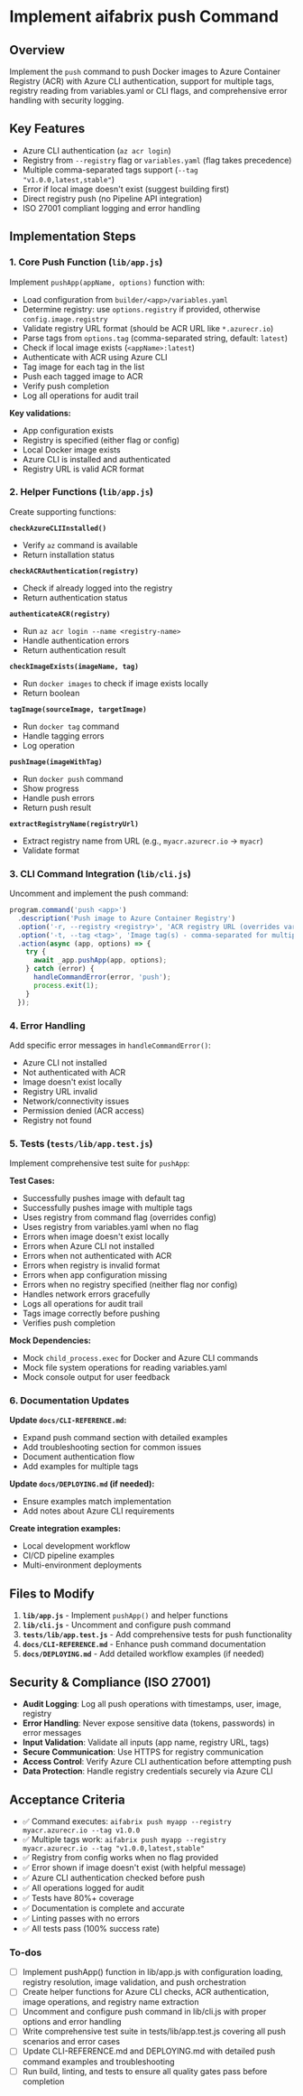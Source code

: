 <!-- 12c16968-6be5-4a31-8992-352576ab55a2 a41d1a4c-658d-48bd-93e4-47ef7849d23d -->
# Implement aifabrix push <app> Command

## Overview

Implement the `push` command to push Docker images to Azure Container Registry (ACR) with Azure CLI authentication, support for multiple tags, registry reading from variables.yaml or CLI flags, and comprehensive error handling with security logging.

## Key Features

- Azure CLI authentication (`az acr login`)
- Registry from `--registry` flag or `variables.yaml` (flag takes precedence)
- Multiple comma-separated tags support (`--tag "v1.0.0,latest,stable"`)
- Error if local image doesn't exist (suggest building first)
- Direct registry push (no Pipeline API integration)
- ISO 27001 compliant logging and error handling

## Implementation Steps

### 1. Core Push Function (`lib/app.js`)

Implement `pushApp(appName, options)` function with:

- Load configuration from `builder/<app>/variables.yaml`
- Determine registry: use `options.registry` if provided, otherwise `config.image.registry`
- Validate registry URL format (should be ACR URL like `*.azurecr.io`)
- Parse tags from `options.tag` (comma-separated string, default: `latest`)
- Check if local image exists (`<appName>:latest`)
- Authenticate with ACR using Azure CLI
- Tag image for each tag in the list
- Push each tagged image to ACR
- Verify push completion
- Log all operations for audit trail

**Key validations:**

- App configuration exists
- Registry is specified (either flag or config)
- Local Docker image exists
- Azure CLI is installed and authenticated
- Registry URL is valid ACR format

### 2. Helper Functions (`lib/app.js`)

Create supporting functions:

**`checkAzureCLIInstalled()`**

- Verify `az` command is available
- Return installation status

**`checkACRAuthentication(registry)`**

- Check if already logged into the registry
- Return authentication status

**`authenticateACR(registry)`**

- Run `az acr login --name <registry-name>`
- Handle authentication errors
- Return authentication result

**`checkImageExists(imageName, tag)`**

- Run `docker images` to check if image exists locally
- Return boolean

**`tagImage(sourceImage, targetImage)`**

- Run `docker tag` command
- Handle tagging errors
- Log operation

**`pushImage(imageWithTag)`**

- Run `docker push` command
- Show progress
- Handle push errors
- Return push result

**`extractRegistryName(registryUrl)`**

- Extract registry name from URL (e.g., `myacr.azurecr.io` → `myacr`)
- Validate format

### 3. CLI Command Integration (`lib/cli.js`)

Uncomment and implement the push command:

```javascript
program.command('push <app>')
  .description('Push image to Azure Container Registry')
  .option('-r, --registry <registry>', 'ACR registry URL (overrides variables.yaml)')
  .option('-t, --tag <tag>', 'Image tag(s) - comma-separated for multiple (default: latest)')
  .action(async (app, options) => {
    try {
      await _app.pushApp(app, options);
    } catch (error) {
      handleCommandError(error, 'push');
      process.exit(1);
    }
  });
```

### 4. Error Handling

Add specific error messages in `handleCommandError()`:

- Azure CLI not installed
- Not authenticated with ACR
- Image doesn't exist locally
- Registry URL invalid
- Network/connectivity issues
- Permission denied (ACR access)
- Registry not found

### 5. Tests (`tests/lib/app.test.js`)

Implement comprehensive test suite for `pushApp`:

**Test Cases:**

- Successfully pushes image with default tag
- Successfully pushes image with multiple tags
- Uses registry from command flag (overrides config)
- Uses registry from variables.yaml when no flag
- Errors when image doesn't exist locally
- Errors when Azure CLI not installed
- Errors when not authenticated with ACR
- Errors when registry is invalid format
- Errors when app configuration missing
- Errors when no registry specified (neither flag nor config)
- Handles network errors gracefully
- Logs all operations for audit trail
- Tags image correctly before pushing
- Verifies push completion

**Mock Dependencies:**

- Mock `child_process.exec` for Docker and Azure CLI commands
- Mock file system operations for reading variables.yaml
- Mock console output for user feedback

### 6. Documentation Updates

**Update `docs/CLI-REFERENCE.md`:**

- Expand push command section with detailed examples
- Add troubleshooting section for common issues
- Document authentication flow
- Add examples for multiple tags

**Update `docs/DEPLOYING.md` (if needed):**

- Ensure examples match implementation
- Add notes about Azure CLI requirements

**Create integration examples:**

- Local development workflow
- CI/CD pipeline examples
- Multi-environment deployments

## Files to Modify

1. **`lib/app.js`** - Implement `pushApp()` and helper functions
2. **`lib/cli.js`** - Uncomment and configure push command
3. **`tests/lib/app.test.js`** - Add comprehensive tests for push functionality
4. **`docs/CLI-REFERENCE.md`** - Enhance push command documentation
5. **`docs/DEPLOYING.md`** - Add detailed workflow examples (if needed)

## Security & Compliance (ISO 27001)

- **Audit Logging**: Log all push operations with timestamps, user, image, registry
- **Error Handling**: Never expose sensitive data (tokens, passwords) in error messages
- **Input Validation**: Validate all inputs (app name, registry URL, tags)
- **Secure Communication**: Use HTTPS for registry communication
- **Access Control**: Verify Azure CLI authentication before attempting push
- **Data Protection**: Handle registry credentials securely via Azure CLI

## Acceptance Criteria

- ✅ Command executes: `aifabrix push myapp --registry myacr.azurecr.io --tag v1.0.0`
- ✅ Multiple tags work: `aifabrix push myapp --registry myacr.azurecr.io --tag "v1.0.0,latest,stable"`
- ✅ Registry from config works when no flag provided
- ✅ Error shown if image doesn't exist (with helpful message)
- ✅ Azure CLI authentication checked before push
- ✅ All operations logged for audit
- ✅ Tests have 80%+ coverage
- ✅ Documentation is complete and accurate
- ✅ Linting passes with no errors
- ✅ All tests pass (100% success rate)

### To-dos

- [ ] Implement pushApp() function in lib/app.js with configuration loading, registry resolution, image validation, and push orchestration
- [ ] Create helper functions for Azure CLI checks, ACR authentication, image operations, and registry name extraction
- [ ] Uncomment and configure push command in lib/cli.js with proper options and error handling
- [ ] Write comprehensive test suite in tests/lib/app.test.js covering all push scenarios and error cases
- [ ] Update CLI-REFERENCE.md and DEPLOYING.md with detailed push command examples and troubleshooting
- [ ] Run build, linting, and tests to ensure all quality gates pass before completion